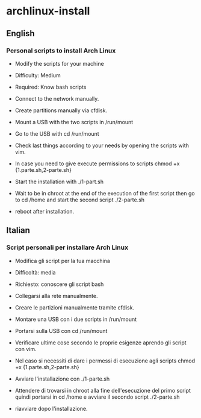 # archlinux-install

## English

### Personal scripts to install Arch Linux

- Modify the scripts for your machine
- Difficulty: Medium
- Required: Know bash scripts

- Connect to the network manually.
- Create partitions manually via cfdisk.
- Mount a USB with the two scripts in /run/mount
- Go to the USB with cd /run/mount
- Check last things according to your needs by opening the scripts with vim.
- In case you need to give execute permissions to scripts chmod +x {1.parte.sh,2-parte.sh}
- Start the installation with ./1-part.sh
- Wait to be in chroot at the end of the execution of the first script then go to cd /home and start the second script ./2-parte.sh
- reboot after installation.



## Italian

### Script personali per installare Arch Linux

- Modifica gli script per la tua macchina
- Difficoltà: media
- Richiesto: conoscere gli script bash

- Collegarsi alla rete manualmente.
- Creare le partizioni manualmente tramite cfdisk.
- Montare una USB con i due scripts in /run/mount
- Portarsi sulla USB con cd /run/mount
- Verificare ultime cose secondo le proprie esigenze aprendo gli script con vim.
- Nel caso si necessiti di dare i permessi di esecuzione agli scripts chmod +x {1.parte.sh,2-parte.sh}
- Avviare l'installazione con ./1-parte.sh
- Attendere di trovarsi in chroot alla fine dell'esecuzione del primo script quindi portarsi in cd /home e avviare il secondo script ./2-parte.sh
- riavviare dopo l'installazione.
